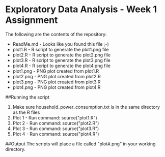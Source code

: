 # Exploratory Data Analysis - Week 1 Assignment

The following are the contents of the repository:
* ReadMe.md - Looks like you found this file  ;-)
* plot1.R - R script to generate the plot1.png file
* plot2.R - R script to generate the plot2.png file
* plot3.R - R script to generate the plot3.png file
* plot4.R - R script to generate the plot4.png file
* plot1.png - PNG plot created from plot1.R
* plot2.png - PNG plot created from plot2.R
* plot3.png - PNG plot created from plot3.R
* plot4.png - PNG plot created from plot4.R

##Running the script
1. Make sure household_power_consumption.txt is in the same directory as the R files
2. Plot 1 - Run command: source("plot1.R")
3. Plot 2 - Run command: source("plot2.R")
4. Plot 3 - Run command: source("plot3.R")
5. Plot 4 - Run command: source("plot4.R")

##Output
The scripts will place a file called "plot#.png" in your working directory.
